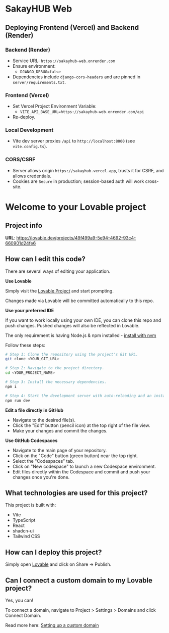# SakayHUB Web

## Deploying Frontend (Vercel) and Backend (Render)

### Backend (Render)
- Service URL: `https://sakayhub-web.onrender.com`
- Ensure environment:
  - `DJANGO_DEBUG=false`
- Dependencies include `django-cors-headers` and are pinned in `server/requirements.txt`.

### Frontend (Vercel)
- Set Vercel Project Environment Variable:
  - `VITE_API_BASE_URL=https://sakayhub-web.onrender.com/api`
- Re-deploy.

### Local Development
- Vite dev server proxies `/api` to `http://localhost:8000` (see `vite.config.ts`).

### CORS/CSRF
- Server allows origin `https://sakayhub.vercel.app`, trusts it for CSRF, and allows credentials.
- Cookies are `Secure` in production; session-based auth will work cross-site.

# Welcome to your Lovable project

## Project info

**URL**: https://lovable.dev/projects/49f499a9-5e94-4692-93c4-660901d24fe6

## How can I edit this code?

There are several ways of editing your application.

**Use Lovable**

Simply visit the [Lovable Project](https://lovable.dev/projects/49f499a9-5e94-4692-93c4-660901d24fe6) and start prompting.

Changes made via Lovable will be committed automatically to this repo.

**Use your preferred IDE**

If you want to work locally using your own IDE, you can clone this repo and push changes. Pushed changes will also be reflected in Lovable.

The only requirement is having Node.js & npm installed - [install with nvm](https://github.com/nvm-sh/nvm#installing-and-updating)

Follow these steps:

```sh
# Step 1: Clone the repository using the project's Git URL.
git clone <YOUR_GIT_URL>

# Step 2: Navigate to the project directory.
cd <YOUR_PROJECT_NAME>

# Step 3: Install the necessary dependencies.
npm i

# Step 4: Start the development server with auto-reloading and an instant preview.
npm run dev
```

**Edit a file directly in GitHub**

- Navigate to the desired file(s).
- Click the "Edit" button (pencil icon) at the top right of the file view.
- Make your changes and commit the changes.

**Use GitHub Codespaces**

- Navigate to the main page of your repository.
- Click on the "Code" button (green button) near the top right.
- Select the "Codespaces" tab.
- Click on "New codespace" to launch a new Codespace environment.
- Edit files directly within the Codespace and commit and push your changes once you're done.

## What technologies are used for this project?

This project is built with:

- Vite
- TypeScript
- React
- shadcn-ui
- Tailwind CSS

## How can I deploy this project?

Simply open [Lovable](https://lovable.dev/projects/49f499a9-5e94-4692-93c4-660901d24fe6) and click on Share -> Publish.

## Can I connect a custom domain to my Lovable project?

Yes, you can!

To connect a domain, navigate to Project > Settings > Domains and click Connect Domain.

Read more here: [Setting up a custom domain](https://docs.lovable.dev/tips-tricks/custom-domain#step-by-step-guide)
